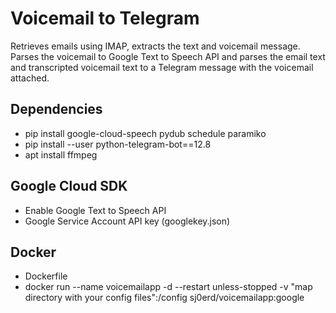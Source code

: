 
# Voicemail to Telegram

Retrieves emails using IMAP, extracts the text and voicemail message. Parses the voicemail to Google Text to Speech API and parses the email text and transcripted voicemail text to a Telegram message with the voicemail attached.

## Dependencies 
- pip install google-cloud-speech pydub schedule paramiko
- pip install --user python-telegram-bot==12.8
- apt install ffmpeg

## Google Cloud SDK
- Enable Google Text to Speech API
- Google Service Account API key (googlekey.json)

## Docker

- Dockerfile
- docker run --name voicemailapp -d --restart unless-stopped -v "map directory with your config files":/config sj0erd/voicemailapp:google
